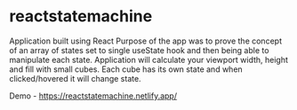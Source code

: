 # reactstatemachine

Application built using React
Purpose of the app was to prove the concept of an array of states set to single useState hook and then being able to manipulate each state.
Application will calculate your viewport width, height and fill with small cubes.
Each cube has its own state and when clicked/hovered it will change state. 


Demo - https://reactstatemachine.netlify.app/